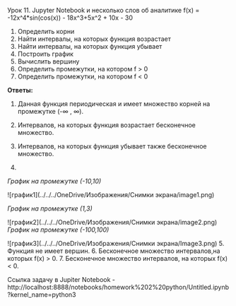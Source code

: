 Урок 11. Jupyter Notebook и несколько слов об аналитике
f(x) = -12x^4*sin(cos(x)) - 18x^3+5x^2 + 10x - 30
1. Определить корни
2. Найти интервалы, на которых функция возрастает
3. Найти интервалы, на которых функция убывает
4. Построить график
5. Вычислить вершину
6. Определить промежутки, на котором f > 0
7. Определить промежутки, на котором f < 0

**Ответы:**
1. Данная функция периодическая и имеет множество корней на промежутке (-∞ , ∞).
2. Интервалов, на которых функция возрастает бесконечное множество.
3. Интервалов, на которых функция убывает также бесконечное множество.

4. 
*График на промежутке (-10,10)*

![график1](../../../OneDrive/Изображения/Снимки экрана/image1.png)

*График на промежутке (1,3)*

![график2](../../../OneDrive/Изображения/Снимки экрана/image2.png)
*График на промежутке (-100,100)*

![график3](../../../OneDrive/Изображения/Снимки экрана/Image3.png)
5. Функция не имеет вершин.
6. Бесконечное множество интервалов,на которых f(x) > 0.
7. Бесконечное множество интервалов, на которых  f(x) < 0.

Ccылка задачу в Jupiter Notebook - http://localhost:8888/notebooks/homework%202%20python/Untitled.ipynb?kernel_name=python3